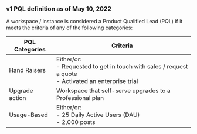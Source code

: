 ### v1 PQL definition as of May 10, 2022

A workspace / instance is considered a Product Qualified Lead (PQL) if it meets the criteria of any of the following categories:

| PQL Categories      | Criteria |
| ----------- | ----------- |
| Hand Raisers      | Either/or: <br> - Requested to get in touch with sales / request a quote <br> - Activated an enterprise trial|
| Upgrade action   | Workspace that self-serve upgrades to a Professional plan        |
| Usage-Based | Either/or: <br> - 25 Daily Active Users (DAU) <br> - 2,000 posts
